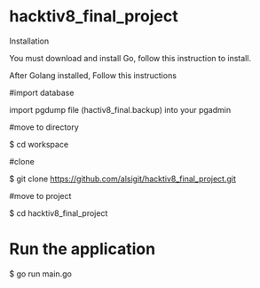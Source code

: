 # hacktiv8_final_project

Installation

You must download and install Go, follow this instruction to install.

After Golang installed, Follow this instructions

#import database

import pgdump file (hactiv8_final.backup) into your pgadmin

#move to directory

$ cd workspace

#clone

$ git clone https://github.com/alsigit/hacktiv8_final_project.git

#move to project

$ cd hacktiv8_final_project

# Run the application

$ go run main.go


